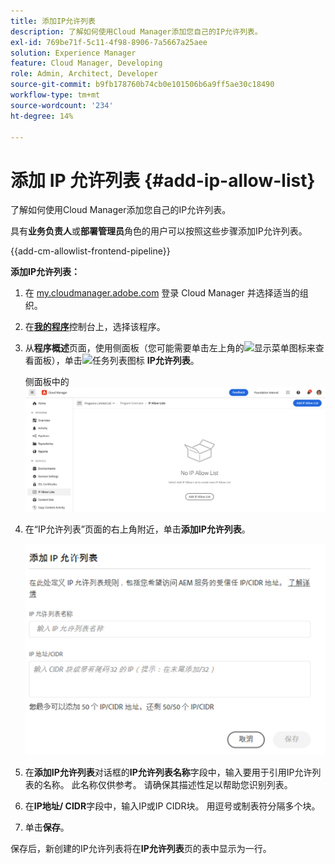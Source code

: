 ```yaml
---
title: 添加IP允许列表
description: 了解如何使用Cloud Manager添加您自己的IP允许列表。
exl-id: 769be71f-5c11-4f98-8906-7a5667a25aee
solution: Experience Manager
feature: Cloud Manager, Developing
role: Admin, Architect, Developer
source-git-commit: b9fb178760b74cb0e101506b6a9ff5ae30c18490
workflow-type: tm+mt
source-wordcount: '234'
ht-degree: 14%

---
```



# 添加 IP 允许列表 {#add-ip-allow-list}

了解如何使用Cloud Manager添加您自己的IP允许列表。

具有&#x200B;**业务负责人**&#x200B;或&#x200B;**部署管理员**&#x200B;角色的用户可以按照这些步骤添加IP允许列表。

{{add-cm-allowlist-frontend-pipeline}}

**添加IP允许列表：**

1. 在 [my.cloudmanager.adobe.com](https://my.cloudmanager.adobe.com/) 登录 Cloud Manager 并选择适当的组织。

1. 在&#x200B;**[我的程序](/help/implementing/cloud-manager/navigation.md#my-programs)**&#x200B;控制台上，选择该程序。

1. 从&#x200B;**程序概述**&#x200B;页面，使用侧面板（您可能需要单击左上角的![显示菜单图标](https://spectrum.adobe.com/static/icons/workflow_18/Smock_ShowMenu_18_N.svg)来查看面板），单击![任务列表图标](https://spectrum.adobe.com/static/icons/workflow_18/Smock_TaskList_18_N.svg) **IP允许列表**。

   侧面板中的![IP允许列表选项](/help/implementing/cloud-manager/assets/ip-allow-list/ip-allow-list-create.png)

1. 在“IP允许列表”页面的右上角附近，单击&#x200B;**添加IP允许列表**。

   ![“添加 IP 允许列表”对话框](/help/implementing/cloud-manager/assets/ip-allow-list/ip-allow-list-create02.png)

1. 在&#x200B;**添加IP允许列表**&#x200B;对话框的&#x200B;**IP允许列表名称**&#x200B;字段中，输入要用于引用IP允许列表的名称。 此名称仅供参考。 请确保其描述性足以帮助您识别列表。

1. 在&#x200B;**IP地址/ CIDR**&#x200B;字段中，输入IP或IP CIDR块。 用逗号或制表符分隔多个块。

1. 单击&#x200B;**保存**。

保存后，新创建的IP允许列表将在&#x200B;**IP允许列表**&#x200B;页的表中显示为一行。

